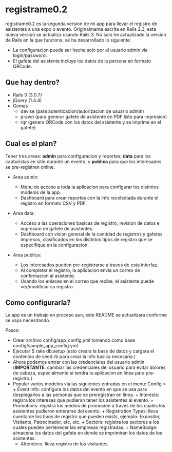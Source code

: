 # registrame0.2
registrame0.2 es la segunda version de mi app para llevar el registro de asistentes a una expo o evento. Originalmente escrita en Rails 2.3, esta nueva version se actualiza usando Rails 3.
No solo he actualizado la version de Rails en la que funciona, se ha desarrollado lo siguiente:
+ La configuracion puede ser hecha solo por el usuario admin via login/password.
+ El gafete del asistente incluye los datos de la persona en formato QRCode.

## Que hay dentro?
+ Rails 3 (3.0.7)
+ jQuery (1.4.4)
+ Gemas
	+ devise (para autenticacion/autorizacion de usuario admin)
	+ prawn (para generar gafete de asistente en PDF listo para impresion)
	+ rqr (genera QRCode con los datos del asistente y se imprime en el gafete)


## Cual es el plan?
Tener tres areas: __admin__ para configuracion y reportes; __data__ para los capturistas en sitio durante un evento; y __publica__ para que los interesados se pre-registren online.

+ Area admin:
	+ Menu de acceso a toda la aplicacion para configurar los distintos modelos de la app.
	+ Dashboard para crear reportes con la info recolectada durante el registro en formato CSV y PDF.
	
+ Area data:
	+ Acceso a las operaciones basicas de registro, revision de datos e impresion de gafete de asistentes.
	+ Dashboard con vision general de la cantidad de registros y gafetes impresos, clasificados en los distintos tipos de registro que se especifique en la configuracion.
	
+ Area publica:
	+ Los interesados pueden pre-registrarse a traves de esta interfaz.
	+ Al completar el registro, la aplicacion envia un correo de confirmacion al asistente.
	+ Usando los enlaces en el correo que recibe, el asistente puede ver/modificar su registro.
		
## Como configurarla?
La app es un trabajo en proceso aun, este README se actualizara conforme se vaya necesitando.

Pasos:
+ Crear archivo config/app_config.yml tomando como base config/sample_app_config.yml
+ Ejecutar $ rake db:setup (esto creara la base de datos y cargara el contenido de seed.rb para crear la info basica necesaria.)
+ Ahora podemos entrar con las credenciales del usuario admin (__IMPORTANTE__: cambiar las credenciales del usuario para evitar dolores de cabeza, especialmente si tendra la aplicacion en linea para pre-registro.)
+ Popular varios modelos via las siguientes entradas en el menu:
	Config >
		+ Event Info: configura los datos del evento en que se usa para desplegarlos a las personas que se preregistran en linea.
		+ Interests: regisra los intereses que pudieran tener los asistentes al evento.
		+ Promotions: registra los medios de promocion a traves de los cuales los asistentes pudieron enterarse del evento.
		+ Registration Types: lleva cuenta de los tipos de registro que pueden existir, ejemplo: Expositor, Visitante, Patrocinador, etc, etc.
		+ Sectors: registra los sectores a los cuales pueden pertenecer las empresas registradas.
		+ NameBadge: almacena los datos del gafete en donde se imprimiran los datos de los asistentes.
	+ Attendees: lleva registro de los visitantes.